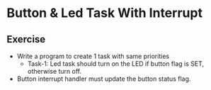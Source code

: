 <h1> Button & Led Task With Interrupt </h1>

## Exercise
- Write a program to create 1 task with same priorities
    + Task-1: Led task should turn on the LED if button flag is SET, otherwise turn off.
- Button interrupt handler must update the button status flag.